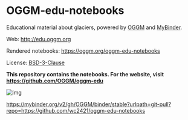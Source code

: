 # OGGM-edu-notebooks

Educational material about glaciers, powered by [OGGM](https://oggm.org) and [MyBinder](https://mybinder.org/).

Web: http://edu.oggm.org

Rendered notebooks: https://oggm.org/oggm-edu-notebooks

License: [BSD-3-Clause](https://github.com/OGGM/oggm-edu-notebooks/blob/master/LICENSE.txt)

**This repository contains the notebooks. For the website, visit https://github.com/OGGM/oggm-edu**

![img](http://edu.oggm.org/en/latest/_images/oggm.gif)

https://mybinder.org/v2/gh/OGGM/binder/stable?urlpath=git-pull?repo=https://github.com/wc2421/oggm-edu-notebooks
